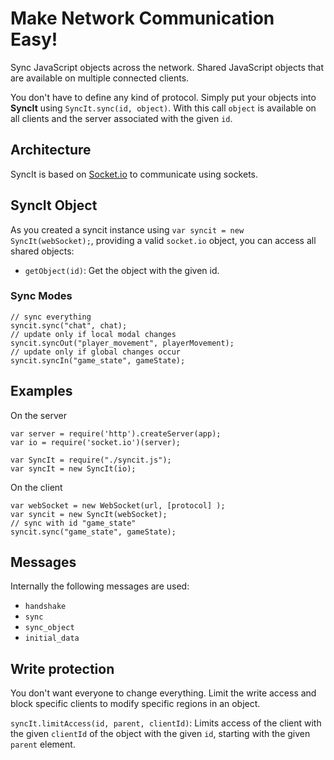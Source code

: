 # Make Network Communication Easy!
Sync JavaScript objects across the network. Shared JavaScript objects that are available on multiple connected clients.

You don't have to define any kind of protocol. Simply put your objects into **SyncIt** using `SyncIt.sync(id, object)`. With this call `object` is available on all clients and the server associated with the given `id`.

## Architecture
SyncIt is based on [Socket.io](https://socket.io/) to communicate using sockets.

## SyncIt Object
As you created a syncit instance using `var syncit = new SyncIt(webSocket);`, providing a valid `socket.io` object, you can access all shared objects:

* `getObject(id)`: Get the object with the given id.

### Sync Modes
```
// sync everything
syncit.sync("chat", chat);
// update only if local modal changes
syncit.syncOut("player_movement", playerMovement);
// update only if global changes occur
syncit.syncIn("game_state", gameState);
```
## Examples
On the server
```
var server = require('http').createServer(app);
var io = require('socket.io')(server);

var SyncIt = require("./syncit.js");
var syncIt = new SyncIt(io);
```

On the client
```
var webSocket = new WebSocket(url, [protocol] );
var syncit = new SyncIt(webSocket);
// sync with id "game_state"
syncit.sync("game_state", gameState);
```

## Messages
Internally the following messages are used:
 - `handshake`
 - `sync`
 - `sync_object`
 - `initial_data`
 
## Write protection
You don't want everyone to change everything. Limit the write access and block specific clients to modify specific regions in an object.

`syncIt.limitAccess(id, parent, clientId)`:
Limits access of the client with the given `clientId` of the object with the given `id`, starting with the given `parent` element.
